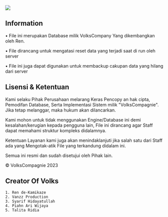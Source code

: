 <img src="https://gifdb.com/images/high/cool-anime-umaru-doma-on-computer-3g4u8tk71ih110rg.gif" align="center">

## Information

• File ini merupakan Database milik VolksCompany
Yang dikembangkan oleh Ren.

• File dirancang untuk mengatasi
reset data yang terjadi saat di run oleh server

• File ini juga dapat digunakan untuk
membackup cakupan data yang hilang dari server


## Lisensi & Ketentuan 

Kami selaku Pihak Perusahaan melarang Keras
Pencopy an hak cipta, Pemodifan Database, Serta
Implementasi Sistem milik "VolksCompagnie".
Jika tetap melanggar, maka hukum akan dilancarkan.

Kami mohon untuk tidak menggunakan Engine/Database ini
demi kesalahan/kerugian kepada pengguna lain,
File ini dirancang agar Staff dapat memahami struktur
kompleks didalamnya.

Ketentuan Layanan kami juga akan menindaklanjuti 
jika salah satu dari Staff ada yang Mengotak-atik
File yang terkandung didalam ini.

Semua ini resmi dan sudah disetujui oleh Pihak lain.

© VolksCompagnie 2023
## Creator Of Volks
```
1. Ren de-Kamikaze
2. Vanzz Production
3. Syarif Hidayatullah
4. Piahn Ari Wijaya
5. Talita Ridia
```
